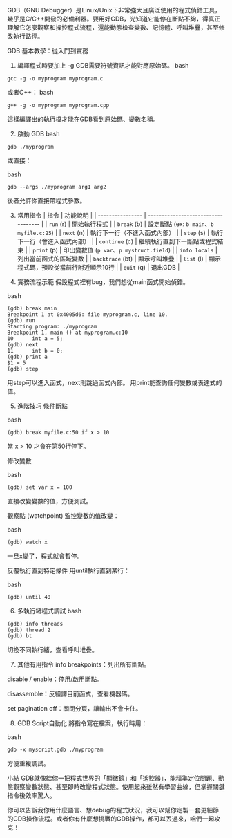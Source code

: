 GDB（GNU Debugger）是Linux/Unix下非常強大且廣泛使用的程式偵錯工具，幾乎是C/C++開發的必備利器。要用好GDB，光知道它能停在斷點不夠，得真正理解它怎麼觀察和操控程式流程，還能動態檢查變數、記憶體、呼叫堆疊，甚至修改執行路徑。

GDB 基本教學：從入門到實務
1. 編譯程式時要加上 -g
GDB需要符號資訊才能對應原始碼。
bash
```
gcc -g -o myprogram myprogram.c
```

或者C++：
bash
```
g++ -g -o myprogram myprogram.cpp
```
這樣編譯出的執行檔才能在GDB看到原始碼、變數名稱。

2. 啟動 GDB
bash
```
gdb ./myprogram
```

或直接：

bash
```
gdb --args ./myprogram arg1 arg2
```
後者允許你直接帶程式參數。

3. 常用指令
| 指令               | 功能說明                                |
| ---------------- | ----------------------------------- |
| `run` (r)        | 開始執行程式                              |
| `break` (b)      | 設定斷點 (ex: `b main`、`b myfile.c:25`) |
| `next` (n)       | 執行下一行（不進入函式內部）                      |
| `step` (s)       | 執行下一行（會進入函式內部）                      |
| `continue` (c)   | 繼續執行直到下一斷點或程式結束                     |
| `print` (p)      | 印出變數值 (`p var`、`p mystruct.field`)  |
| `info locals`    | 列出當前函式的區域變數                         |
| `backtrace` (bt) | 顯示呼叫堆疊                              |
| `list` (l)       | 顯示程式碼，預設從當前行附近顯示10行                 |
| `quit` (q)       | 退出GDB                               |


4. 實務流程示範
假設程式裡有bug，我們想從main函式開始偵錯。

bash
```
(gdb) break main
Breakpoint 1 at 0x4005d6: file myprogram.c, line 10.
(gdb) run
Starting program: ./myprogram
Breakpoint 1, main () at myprogram.c:10
10      int a = 5;
(gdb) next
11      int b = 0;
(gdb) print a
$1 = 5
(gdb) step
```
用step可以進入函式，next則跳過函式內部。
用print能查詢任何變數或表達式的值。

5. 進階技巧
條件斷點

bash
```
(gdb) break myfile.c:50 if x > 10
```
當 x > 10 才會在第50行停下。

修改變數

bash
```
(gdb) set var x = 100
```
直接改變變數的值，方便測試。

觀察點 (watchpoint)
監控變數的值改變：

bash
```
(gdb) watch x
```
一旦x變了，程式就會暫停。

反覆執行直到特定條件
用until執行直到某行：

bash
```
(gdb) until 40
```
6. 多執行緒程式調試
bash
```
(gdb) info threads
(gdb) thread 2
(gdb) bt
```
切換不同執行緒，查看呼叫堆疊。

7. 其他有用指令
info breakpoints：列出所有斷點。

disable / enable：停用/啟用斷點。

disassemble：反組譯目前函式，查看機器碼。

set pagination off：關閉分頁，讓輸出不會卡住。

8. GDB Script自動化
將指令寫在檔案，執行時用：

bash
```
gdb -x myscript.gdb ./myprogram
```
方便重複調試。

小結
GDB就像給你一把程式世界的「顯微鏡」和「遙控器」，能精準定位問題、動態觀察變數狀態、甚至即時改變程式狀態。使用起來雖然有學習曲線，但掌握關鍵指令後效率驚人。

你可以告訴我你用什麼語言、想debug的程式狀況，我可以幫你定製一套更細節的GDB操作流程。或者你有什麼想挑戰的GDB操作，都可以丟過來，咱們一起攻克！








